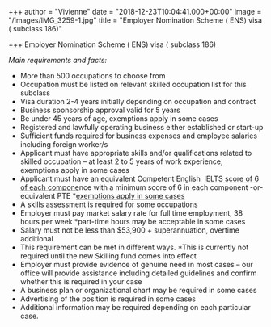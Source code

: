+++
author = "Vivienne"
date = "2018-12-23T10:04:41.000+00:00"
image = "/images/IMG_3259-1.jpg"
title = "Employer Nomination Scheme ( ENS) visa ( subclass 186)"

+++
Employer Nomination Scheme ( ENS) visa ( subclass 186)

_Main requirements and facts:_

* More than 500 occupations to choose from
* Occupation must be listed on relevant skilled occupation list for this subclass
* Visa duration 2-4 years initially depending on occupation and contract
* Business sponsorship approval valid for 5 years
* Be under 45 years of age, exemptions apply in some cases
* Registered and lawfully operating business either established or start-up
* Sufficient funds required for business expenses and employee salaries including foreign worker/s
* Applicant must have appropriate skills and/or qualifications related to skilled occupation – at least 2 to 5 years of work experience, exemptions apply in some cases
* Applicant must have an equivalent Competent English  [IELTS score of 6 of each compone](https://www.immiaustralia.com.au/alternative-english-language-tests/)nce with a minimum score of 6 in each component -or- equivalent PTE *[exemptions apply in some cases](https://www.immiaustralia.com.au/blogs/482-english-exemptions/)
* A skills assessment is required for some occupations
* Employer must pay market salary rate for full time employment, 38 hours per week *part-time hours may be acceptable in some cases
* Salary must not be less than $53,900 + superannuation, overtime additional
* This requirement can be met in different ways. *This is currently not required until the new Skilling fund comes into effect
* Employer must provide evidence of genuine need in most cases – our office will provide assistance including detailed guidelines and confirm whether this is required in your case
* A business plan or organizational chart may be required in some cases
* Advertising of the position is required in some cases
* Additional information may be required depending on each particular case.